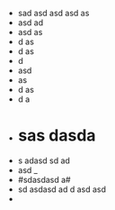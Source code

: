- sad asd asd asd as
- asd ad
- asd as
- d as
- d as
- d
- asd
- as
- d as
- d a
- # sas dasda
- s adasd  sd ad
- asd  _
- #sdasdasd a#
- sd asdasd ad d asd asd
-